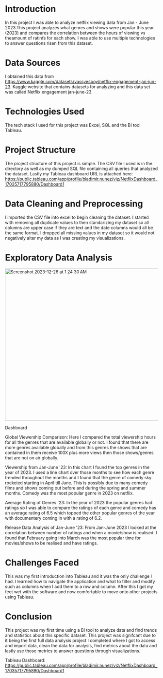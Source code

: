 # Introduction
In this project I was able to analyze netflix viewing data from Jan - June 2023.This project analyzes what genres and shows were popular this year (2023) and compares the correlation between the hours of viewing vs theamount of ratinfs for each show. I was able to use multiple technologies to answer questions risen from this dataset. 

# Data Sources
I obtained this data from  https://www.kaggle.com/datasets/vassyesboy/netflix-engagement-jan-jun-23. Kaggle website that contains datasets for analyzing and this data set was called Netflix engagement jan-june-23.

# Technologies Used
The tech stack I used for this project was Excel, SQL and the BI tool Tableau.

# Project Structure
The project structure of this project is simple. The CSV file I used is in the directory as well as my dumped SQL file containing all queries that analyzed the dataset. Lastly my Tableau dashboard URL is attached here: https://public.tableau.com/app/profile/bladimir.nunez/viz/NetflixDashboard_17035717795880/Dashboard1

# Data Cleaning and Preprocessing
I imported the CSV file into excel to begin cleaning the dataset. I started with removing all duplicate values to then standarizing my dataset so all columns are upper case if they are text and the date columns would all be the same format. I dropped all missing values in my dataset so it would not negatively alter my data as I was creating my visualizations. 

# Exploratory Data Analysis

<img width="700" height="500" alt="Screenshot 2023-12-26 at 1 24 30 AM" src="https://github.com/BladNunez/DataAnalysis/assets/76759742/ec20c4e9-ba77-4d1a-a79f-9a46693e70a7">

Dashboard

Global Viewership Comparison: 
Here I compared the total viewership hours for all the genres that are available globally or not. I found that there are more genres available globally and from this genres the shows that are contained in them receive 100X plus more views then those shows/genres that are not on air globally. 

Viewership from Jan-June '23:
In this chart I found the top genres in the year of 2023. I used a line chart over those months to see how each genre trended throughout the months and I found that the genre of comedy sky rocketed starting in April till June. This is possibly due to many comedy films and shows coming out before and during the spring and summer months. Comedy was the most popular genre in 2023 on netflix.

Average Rating of Genres '23: 
In the year of 2023 the popular genres had ratings so I was able to compare the ratings of each genre and comedy has an average rating of 6.5 which topped the other popular genres of the year with documentery coming in with a rating of 6.2.

Release Data Analysis of Jan-June '23: 
From Jan-June 2023 I looked at the correlation between number of ratings and when a movie/show is realised. I found that February going into March was the most popular time for movies/shows to be realised and have ratings.  


# Challenges Faced
This was my first introduction into Tableau and it was the only challenge I had. I learned how to navigate the application and what to filter and modify such as columns when I add them to a row and column. After this I got my feet wet with the software and now comfortable to move onto other projects using Tableau.

# Conclusion
This project was my first time using a BI tool to analyze data and find trends and statistics about this specific dataset. This project was signifcant due to it being the first full data analysis project I completed where I got to access and import data, clean the data for analysis, find metrics about the data and lastly use those metrics to answer questions through visualizations.

Tableau Dashboard: https://public.tableau.com/app/profile/bladimir.nunez/viz/NetflixDashboard_17035717795880/Dashboard1
